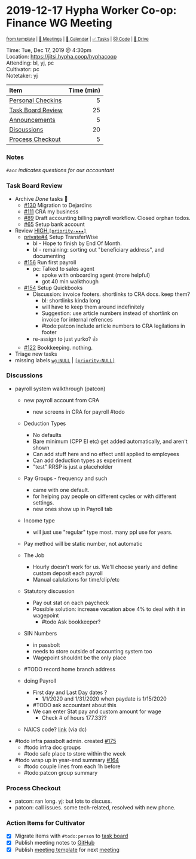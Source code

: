 # 2019-12-17 Hypha Worker Co-op: Finance WG Meeting

<sup>[from template][template] | [:notebook: Meetings][meetings] | [:date: Calendar][calendar] | [:white_check_mark: Tasks][tasks] | [:cat: Code][gh] | [:open_file_folder: Drive][gdrive]</sup>

Time:       Tue, Dec 17, 2019 @ 4:30pm  
Location:   https://jitsi.hypha.coop/hyphacoop  
Attending:  bl, yj, pc  
Cultivator: pc  
Notetaker:  yj  

| Item                                        | Time (min) |
|:--------------------------------------------|-----------:|
| [Personal Checkins](#Personal-Checkins)     |          5 |
| [Task Board Review](#Task-Board-Review)     |         25 |
| [Announcements](#Announcements)             |          5 |
| [Discussions](#Discussions)                 |         20 |
| [Process Checkout](#Process-Checkout)       |          5 |


### Notes

_`#acc` indicates questions for our accountant_

### Task Board Review

- Archive _Done_ tasks :tada:
    - [#130](https://github.com/hyphacoop/organizing/issues/130) Migration to Dejardins
    - [#111](https://github.com/hyphacoop/organizing/issues/111) CRA my business
    - [#89](https://github.com/hyphacoop/organizing/issues/89) Draft accounting billing payroll workflow. Closed orphan todos.
    - [#65](https://github.com/hyphacoop/organizing/issues/65) Setup bank account
- Review [HIGH `[priority-★★★]`][l-pri-hi]
    - [private#4](https://github.com/hyphacoop/organizing-private/issues/4) Setup TransferWise
        - bl - Hope to finish by End Of Month. 
        - bl - remaining: sorting out "beneficiary address", and documenting
    - [#156](https://github.com/hyphacoop/organizing/issues/156) Run first payroll
        - pc: Talked to sales agent
            - spoke with onboarding agent (more helpful)
            - got 40 min walkthough
    - [#154](https://github.com/hyphacoop/organizing/issues/154) Setup Quickbooks
        - Discussion: invoice footers. shortlinks to CRA docs. keep them?
            - bl: shortlinks kinda long
            - will have to keep them around indefinitely
            - Suggestion: use article numbers instead of shortlink on invoice for internal refrences
            - #todo:patcon include article numbers to CRA legilations in footer
        - re-assign to just yurko? :+1:
    - [#122](https://github.com/hyphacoop/organizing/issues/122) Bookkeeping. nothing.
- Triage new tasks
- missing labels [`wg:NULL`][l-none] | [`[priority-NULL]`][l-pri-none]

### Discussions

- payroll system walkthrough (patcon)
    - new payroll account from CRA
        - new screens in CRA for payroll #todo
    - Deduction Types
        - No defaults
        - Bare minimum (CPP EI etc) get added automatically, and aren't shown
        - Can add stuff here and no effect until applied to employees
        - Can add deduction types as experiment
        - "test" RRSP is just a placeholder
    - Pay Groups - frequency and such
        - came with one default.
        - for helping pay people on different cycles or with different settings.
        - new ones show up in Payroll tab
    - Income type
        - will just use "regular" type most. many ppl use for years.
    - Pay method will be static number, not automatic

    - The Job
        - Hourly doesn't work for us. We'll choose yearly and define custom deposit each payroll
        - Manual calulations for time/clip/etc 
    - Statutory discussion
        - Pay out stat on each paycheck
        - Possible solution: increase vacation aboe 4% to deal with it in wagepoint
            - #todo Ask bookkeeper?
    - SIN Numbers
        - in passbolt
        - needs to store outside of accounting system too
        - Wagepoint shouldnt be the only place
    - #TODO record home branch address
    - doing Payroll
        - First day and Last Day dates ?
            - 1/1/2020 and 1/31/2020 when paydate is 1/15/2020
        - #TODO ask accountant about this
        - We can enter Stat pay and custom amount for wage
            - Check # of hours 177.33??
    - NAICS code? [link](https://www23.statcan.gc.ca/imdb/p3VD.pl?Function=getVD&TVD=1181553&CVD=1182718&CPV=541514&CST=01012017&CLV=5&MLV=5) (via dc)
- #todo infra passbolt admin. created [#175](https://github.com/hyphacoop/organizing/issues/175)
    - #todo infra doc groups
    - #todo safe place to store within the week
- #todo wrap up in year-end summary [#164](https://github.com/hyphacoop/organizing/issues/164)
    - #todo couple lines from each 1h before
    - #todo:patcon group summary

### Process Checkout

- patcon: ran long. yj: but lots to discuss.
- patcon: call issues. some tech-related, resolved with new phone.

### Action Items for Cultivator

- [x] Migrate items with `#todo:person` to [task board][tasks]
- [x] Publish meeting notes to [GitHub][gh]
- [x] Publish [meeting template][template] for next [meeting][meetings]

<!-- Links: Important -->
[template]: https://link.hypha.coop/template
[meetings]: https://link.hypha.coop/meetings
[calendar]: https://link.hypha.coop/calendar
[tasks]:    https://link.hypha.coop/tasks
[gh]:       https://link.hypha.coop/gh
[gdrive]:   https://link.hypha.coop/gdrive


<!-- Links: Labels -->
[l-pri-hi]: https://github.com/orgs/hyphacoop/projects/2?card_filter_query=label:[priority-★★★]
[l-pri-md]: https://github.com/orgs/hyphacoop/projects/2?card_filter_query=label:[priority-★★☆]
[l-pri-lo]: https://github.com/orgs/hyphacoop/projects/2?card_filter_query=label:[priority-★☆☆]
[l-pri-none]: https://github.com/orgs/hyphacoop/projects/2?card_filter_query=-label:[priority-★☆☆]+-label:[priority-★★☆]+-label:[priority-★★★]
[l-biz]: https://github.com/orgs/hyphacoop/projects/2?card_filter_query=label:"wg:business-planning"
[l-fin]: https://github.com/orgs/hyphacoop/projects/2?card_filter_query=label:"wg:finance"
[l-gov]: https://github.com/orgs/hyphacoop/projects/2?card_filter_query=label:"wg:governance
[l-ops]: https://github.com/orgs/hyphacoop/projects/2?card_filter_query=label:"wg:infra-ops"
[l-none]: https://github.com/orgs/hyphacoop/projects/2?card_filter_query=-label:wg:infra-ops+-label:wg:finance+-label:wg:governance+-label:wg:business-planning

<!-- Links: Working Groups -->
[biz-wg]: https://link.hypha.coop/biz-wg
[fin-wg]: https://link.hypha.coop/fin-wg
[gov-wg]: https://link.hypha.coop/gov-wg
[ops-wg]: https://link.hypha.coop/ops-wg
